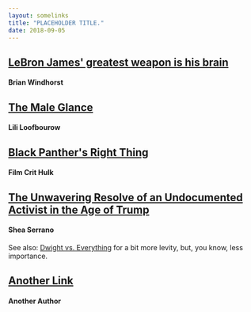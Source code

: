 ```yaml
---
layout: somelinks
title: "PLACEHOLDER TITLE."
date: 2018-09-05
---
```



## [LeBron James' greatest weapon is his brain](http://www.espn.com/nba/story/_/id/11067098/lebron-james-greatest-weapon-brain)
#### Brian Windhorst
<p></p>

## [The Male Glance](https://www.vqronline.org/essays-articles/2018/03/male-glance)
#### Lili Loofbourow
<p></p>

## [Black Panther's Right Thing](https://filmcrithulk.blog/2018/02/17/black-panthers-right-thing/)
#### Film Crit Hulk
<p></p>

## [The Unwavering Resolve of an Undocumented Activist in the Age of Trump](https://www.theringer.com/2017/8/24/16194748/cesar-espinosa-immigration-interview)
#### Shea Serrano
See also: [Dwight vs. Everything](https://theringer.com/tv/2018/8/3/17639830/conference-room-five-minutes-excerpt-shea-serrano-dwight-schrute-the-office) for a bit more levity, but, you know, less importance.

## [Another Link]()
#### Another Author
<p></p>
